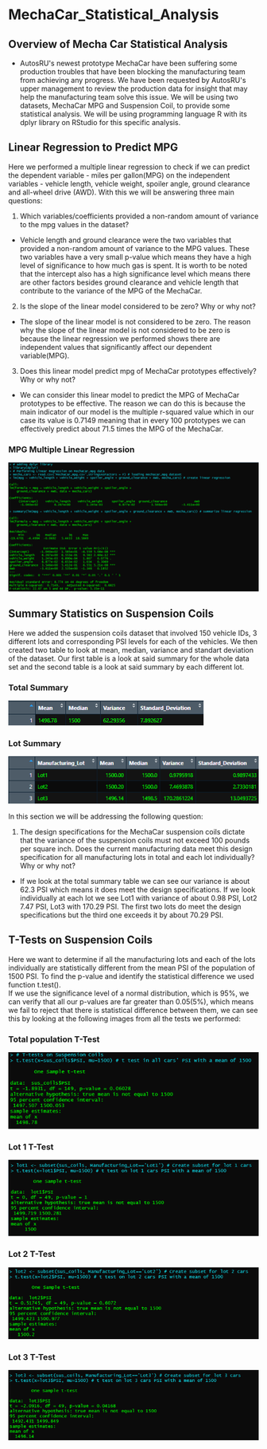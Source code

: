 # MechaCar_Statistical_Analysis

## Overview of Mecha Car Statistical Analysis
- AutosRU's newest prototype MechaCar have been suffering some production troubles that have been blocking the manufacturing team from achieving any progress. We have been requested by AutosRU's upper management to review the production data for insight that may help the manufacturing team solve this issue. We will be using two datasets, MechaCar MPG and Suspension Coil, to provide some statistical analysis. We will be using programming language R with its dplyr library on RStudio for this specific analysis.

## Linear Regression to Predict MPG
Here we performed a multiple linear regression to check if we can predict the dependent variable - miles per gallon(MPG) on the independent variables - vehicle length, vehicle weight, spoiler angle, ground clearance and all-wheel drive (AWD). With this we will be answering three main questions:

1. Which variables/coefficients provided a non-random amount of variance to the mpg values in the dataset?

- Vehicle length and ground clearance were the two variables that provided a non-random amount of variance to the MPG values. These two variables have a very small p-value which means they have a high level of significance to how much gas is spent. It is worth to be noted that the intercept also has a high significance level which means there are other factors besides ground clearance and vehicle length that contribute to the variance of the MPG of the MechaCar.

2. Is the slope of the linear model considered to be zero? Why or why not?

- The slope of the linear model is not considered to be zero. The reason why the slope of the linear model is not considered to be zero is because the linear regression we performed shows there are independent values that significantly affect our dependent variable(MPG).

3. Does this linear model predict mpg of MechaCar prototypes effectively? Why or why not? 

- We can consider this linear model to predict the MPG of MechaCar prototypes to be effective. The reason we can do this is because the main indicator of our model is the multiple r-squared value which in our case its value is 0.7149 meaning that in every 100 prototypes we can effectively predict about 71.5 times the MPG of the MechaCar.

### MPG Multiple Linear Regression
![mpg_mlr](/resources/linear_regression.png)

## Summary Statistics on Suspension Coils
Here we added the suspension coils dataset that involved 150 vehicle IDs, 3 different lots and corresponding PSI levels for each of the vehicles. We then created two table to look at mean, median, variance and standart deviation of the dataset. Our first table is a look at said summary for the whole data set and the second table is a look at said summary by each different lot.

### Total Summary
![total_summary](/resources/total_summary.png)

### Lot Summary
![lot_summary](/resources/lot_summary.png)

In this section we will be addressing the following question:
1. The design specifications for the MechaCar suspension coils dictate that the variance of the suspension coils must not exceed 100 pounds per square inch. Does the current manufacturing data meet this design specification for all manufacturing lots in total and each lot individually? Why or why not?

- If we look at the total summary table we can see our variance is about 62.3 PSI which means it does meet the design specifications. If we look individually at each lot we see Lot1 with variance of about 0.98 PSI, Lot2 7.47 PSI, Lot3 with 170.29 PSI. The first two lots do meet the design specifications but the third one exceeds it by about 70.29 PSI.

## T-Tests on Suspension Coils
Here we want to determine if all the manufacturing lots and each of the lots individually are statistically different from the mean PSI of the population of 1500 PSI. To find the p-value and identify the statistical difference we used function t.test().<br>If we use the significance level of a normal distribution, which is 95%, we can verify that all our p-values are far greater than 0.05(5%), which means we fail to reject that there is statistical difference between them, we can see this by looking at the following images from all the tests we performed:

### Total population T-Test
![total_t_test](/resources/total_t_test.png)

### Lot 1 T-Test
![lot1_t_test](/resources/lot1_t_test.png)

### Lot 2 T-Test
![lot2_t_test](/resources/lot2_t_test.png)

### Lot 3 T-Test
![lot3_t_test](/resources/lot3_t_test.png)